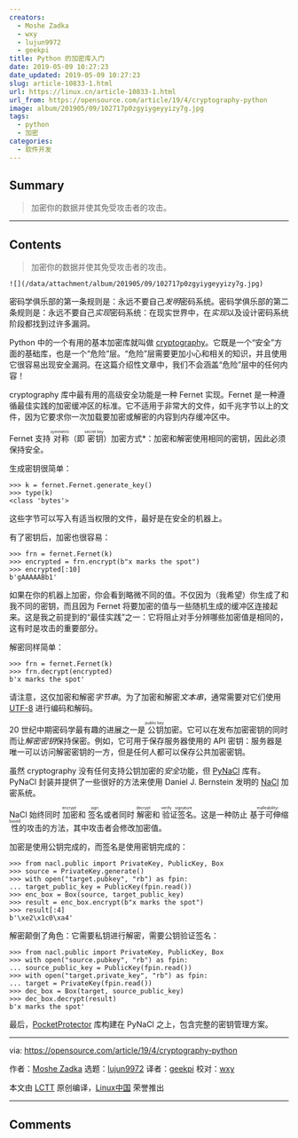```yaml
---
creators:
  - Moshe Zadka
  - wxy
  - lujun9972
  - geekpi
title: Python 的加密库入门
date: 2019-05-09 10:27:23
date_updated: 2019-05-09 10:27:23
slug: article-10833-1.html
url: https://linux.cn/article-10833-1.html
url_from: https://opensource.com/article/19/4/cryptography-python
image: album/201905/09/102717p0zgyiygeyyizy7g.jpg
tags:
  - python
  - 加密
categories:
  - 软件开发
---
```


## Summary

> 加密你的数据并使其免受攻击者的攻击。

***

<!-- more -->

## Contents

> 
> 加密你的数据并使其免受攻击者的攻击。
> 
> 
> 

`![](/data/attachment/album/201905/09/102717p0zgyiygeyyizy7g.jpg)`

密码学俱乐部的第一条规则是：永远不要自己*发明*密码系统。密码学俱乐部的第二条规则是：永远不要自己*实现*密码系统：在现实世界中，在*实现*以及设计密码系统阶段都找到过许多漏洞。

Python 中的一个有用的基本加密库就叫做 [cryptography](https://cryptography.io/en/latest/)。它既是一个“安全”方面的基础库，也是一个“危险”层。“危险”层需要更加小心和相关的知识，并且使用它很容易出现安全漏洞。在这篇介绍性文章中，我们不会涵盖“危险”层中的任何内容！

cryptography 库中最有用的高级安全功能是一种 Fernet 实现。Fernet 是一种遵循最佳实践的加密缓冲区的标准。它不适用于非常大的文件，如千兆字节以上的文件，因为它要求你一次加载要加密或解密的内容到内存缓冲区中。

Fernet 支持<ruby> 对称 <rt>  symmetric </rt></ruby>（即<ruby> 密钥 <rt>  secret key </rt></ruby>）加密方式\*：加密和解密使用相同的密钥，因此必须保持安全。

生成密钥很简单：

```shell
>>> k = fernet.Fernet.generate_key()
>>> type(k)
<class 'bytes'>
```

这些字节可以写入有适当权限的文件，最好是在安全的机器上。

有了密钥后，加密也很容易：

```shell
>>> frn = fernet.Fernet(k)
>>> encrypted = frn.encrypt(b"x marks the spot")
>>> encrypted[:10]
b'gAAAAABb1'
```

如果在你的机器上加密，你会看到略微不同的值。不仅因为（我希望）你生成了和我不同的密钥，而且因为 Fernet 将要加密的值与一些随机生成的缓冲区连接起来。这是我之前提到的“最佳实践”之一：它将阻止对手分辨哪些加密值是相同的，这有时是攻击的重要部分。

解密同样简单：

```shell
>>> frn = fernet.Fernet(k)
>>> frn.decrypt(encrypted)
b'x marks the spot'
```

请注意，这仅加密和解密*字节串*。为了加密和解密*文本串*，通常需要对它们使用 [UTF-8](https://en.wikipedia.org/wiki/UTF-8) 进行编码和解码。

20 世纪中期密码学最有趣的进展之一是<ruby> 公钥 <rt>  public key </rt></ruby>加密。它可以在发布加密密钥的同时而让*解密密钥*保持保密。例如，它可用于保存服务器使用的 API 密钥：服务器是唯一可以访问解密密钥的一方，但是任何人都可以保存公共加密密钥。

虽然 cryptography 没有任何支持公钥加密的*安全*功能，但 [PyNaCl](https://pynacl.readthedocs.io/en/stable/) 库有。PyNaCl 封装并提供了一些很好的方法来使用 Daniel J. Bernstein 发明的 [NaCl](https://nacl.cr.yp.to/) 加密系统。

NaCl 始终同时<ruby> 加密 <rt>  encrypt </rt></ruby>和<ruby> 签名 <rt>  sign </rt></ruby>或者同时<ruby> 解密 <rt>  decrypt </rt></ruby>和<ruby> 验证签名 <rt>  verify signature </rt></ruby>。这是一种防止<ruby> 基于可伸缩性 <rt>  malleability-based </rt></ruby>的攻击的方法，其中攻击者会修改加密值。

加密是使用公钥完成的，而签名是使用密钥完成的：

```shell
>>> from nacl.public import PrivateKey, PublicKey, Box
>>> source = PrivateKey.generate()
>>> with open("target.pubkey", "rb") as fpin:
... target_public_key = PublicKey(fpin.read())
>>> enc_box = Box(source, target_public_key)
>>> result = enc_box.encrypt(b"x marks the spot")
>>> result[:4]
b'\xe2\x1c0\xa4'
```

解密颠倒了角色：它需要私钥进行解密，需要公钥验证签名：

```shell
>>> from nacl.public import PrivateKey, PublicKey, Box
>>> with open("source.pubkey", "rb") as fpin:
... source_public_key = PublicKey(fpin.read())
>>> with open("target.private_key", "rb") as fpin:
... target = PrivateKey(fpin.read())
>>> dec_box = Box(target, source_public_key)
>>> dec_box.decrypt(result)
b'x marks the spot'
```

最后，[PocketProtector](https://github.com/SimpleLegal/pocket_protector/blob/master/USER_GUIDE.md) 库构建在 PyNaCl 之上，包含完整的密钥管理方案。

---

via: <https://opensource.com/article/19/4/cryptography-python>

作者：[Moshe Zadka](https://opensource.com/users/moshez) 选题：[lujun9972](https://github.com/lujun9972) 译者：[geekpi](https://github.com/geekpi) 校对：[wxy](https://github.com/wxy)

本文由 [LCTT](https://github.com/LCTT/TranslateProject) 原创编译，[Linux中国](https://linux.cn/) 荣誉推出

***

## Comments
